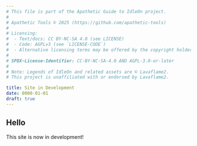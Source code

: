 ```yaml
---
# This file is part of the Apathetic Guide to IdleOn project.
#
# Apathetic Tools © 2025 (https://github.com/apathetic-tools)
#
# Licensing:
#  - Text/docs: CC BY-NC-SA 4.0 (see LICENSE)
#  - Code: AGPLv3 (see `LICENSE-CODE`)
#  - Alternative licensing terms may be offered by the copyright holder.
#
# SPDX-License-Identifier: CC-BY-NC-SA-4.0 AND AGPL-3.0-or-later
#
# Note: Legends of IdleOn and related assets are © Lavaflame2.
# This project is unaffiliated with or endorsed by Lavaflame2.

title: Site in Development
date: 0000-01-01
draft: true
---
```


## Hello

This site is now in development!
